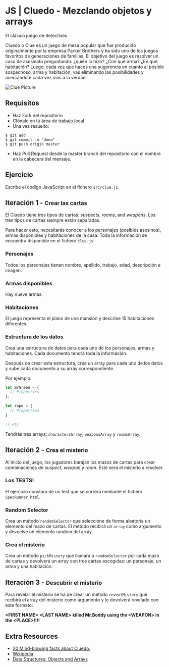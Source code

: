 # JS | Cluedo - Mezclando objetos y arrays

El clásico juego de detectives

Cluedo o Clue es un juego de mesa popular que fue producido originalmente por la empresa Parker Brothers y ha sido uno de los juegos favoritos de generaciones de familias. El objetivo del juego es resolver un caso de asesinato preguntando: ¿quién lo hizo? ¿Con qué arma? ¿En qué habitación? Luego, cada vez que haces una sugerencia en cuanto al posible sospechoso, arma y habitación, vas eliminando las posibilidades y acercándote cada vez más a la verdad.

![Clue Picture](https://i.imgur.com/AZWieq9.jpg)

## Requisitos

- Haz Fork del repositorio
- Clónalo en tú área de trabajo local
- Una vez resuelto:

```
$ git add .
$ git commit -m "done"
$ git push origin master
```
- Haz Pull Request desde la master branch del repositorio con el nombre en la cabecera del mensaje.

## Ejercicio

Escribe el código JavaScript en el fichero `src/clue.js`.


## Iteración 1 - <small>Crear las cartas</small>

El Cluedo tiene tres tipos de cartas: *suspects*, *rooms*, and *weapons*. Los tres tipos de cartas siempre están separadas.

Para hacer esto, necesitarás conocer a los personajes (posibles asesinos), armas disponibles y habitaciones de la casa. Toda la información se encuentra disponible en el fichero `clue.js`.

### Personajes

Todos los personajes tienen nombre, apellido, trabajo, edad, descripción e imagen.

### Armas disponibles

Hay nueve armas.

### Habitaciones

El juego representa el plano de una mansión y describe 15 habitaciones diferentes.

### Estructura de los datos

Crea una estructura de datos para cada uno de los personajes, armas y habitaciones. Cada documento tendrá toda la información.

Después de crear esta estructura, crea un array para cada uno de los datos y sube cada documento a su array correspondiente.

Por ejemplo:

```javascript
let mrGreen = {
  // Properties
};

let rope = {
  // Properties
}

// etc
```
Tendrás tres arrays: `charactersArray`, `weaponsArray` y `roomsArray`.

## Iteración 2 - <small>Crea el misterio</small>

Al inicio del juego, los jugadores barajan los mazos de cartas para crear combinaciones de *suspect*, *weapon* y *room*. Este será el misterio a resolver.

### Los TESTS!

El ejercicio constará de un test que se correrá mediante el fichero `SpecRunner.html`.

### Random Selector

Crea un método `randomSelector` que seleccione de forma aleatoria un elemento del mazo de cartas. El método recibirá un `array` como argumento y devuelve un elemento random del array.

### Crea el misterio

Crea un método `pickMistery` que llamará a `randomSelector` por cada mazo de cartas y devolverá un array con tres cartas escogidas: un personaje, un arma y una habitación.

## Iteración 3 - <small>Descubrir el misterio</small>

Para revelar el misterio se ha de crear un método `revealMistery` que recibirá el array del misterio como argumento y lo devolverá revelado con este formato:

**\<FIRST NAME\> \<LAST NAME\> killed Mr.Boddy using the \<WEAPON\> in the \<PLACE\>!!!!**

## Extra Resources

- [20 Mind-blowing facts about Cluedo.](http://whatculture.com/offbeat/20-mind-blowing-facts-you-didnt-know-about-cluedo)
- [Wikipedia](https://en.wikipedia.org/wiki/Cluedo)
- [Data Structures: Objects and Arrays](http://eloquentjavascript.net/04_data.html)